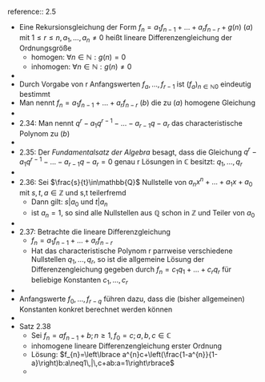 reference:: 2.5

- Eine Rekursionsgleichung der Form $f_{n}=a_1f_{n-1}+...+a_{r}f_{n-r}+g\left(n\right)$ (*a*) mit $1\leq r\leq n,a_1,...,a_{n}\neq0$ heißt lineare Differenzengleichung der Ordnungsgröße
	- homogen: $\forall n\in\mathbb{N}:g\left(n\right)=0$
	- inhomogen: $\forall n\in\mathbb{N}:g\left(n\right)\neq0$
-
- Durch Vorgabe von r Anfangswerten $f_{a},...,f_{r-1}$ ist $\left(f_{a}\right)_{n\in\mathbb{N}0}$ eindeutig bestimmt
- Man nennt $f_{n}=a_1f_{n-1}+...+a_{r}f_{n-r}$ (*b*) die zu (*a*) homogene Gleichung
-
- 2.34: Man nennt $q^{r}-a_1q^{r-1}-...-a_{r-1}q-a_{r}$ das characteristische Polynom zu (*b*)
-
- 2.35: Der *Fundamentalsatz der Algebra* besagt, dass die Gleichung $q^{r}-a_1q^{r-1}-...-a_{r-1}q-a_{r}=0$ genau r Lösungen in $\mathbb{C}$ besitzt: $q_1,...,q_{r}$
-
- 2.36: Sei $\frac{s}{t}\in\mathbb{Q}$ Nullstelle von $a_{n}x^{n}+...+a_1x+a_0$ mit $s,t,a\in\mathbb{Z}$ und s,t teilerfremd
	- Dann gilt: $s|a_0$ und $t|a_{n}$
	- ist $a_{n}=1$, so sind alle Nullstellen aus $\mathbb{Q}$ schon in $\mathbb{Z}$ und Teiler von $a_0$
-
- 2.37: Betrachte die lineare Differenzgleichung
	- $f_{n}=a_1f_{n-1}+...+a_{r}f_{n-r}$
	- Hat das characteristische Polynom r parrweise verschiedene Nullstellen $q_1,...,q_{r}$, so ist die allgemeine Lösung der Differenzengleichung gegeben durch $f_{n}=c_1q_1+...+c_{r}q_{r}$ für beliebige Konstanten $c_1,...,c_{r}$
-
- Anfangswerte $f_0,...,f_{r-q}$ führen dazu, dass die (bisher allgemeinen) Konstanten konkret berechnet werden können
-
- Satz 2.38
	- Sei $f_{n}=af_{n-1}+b;n\geq1,f_0=c;a,b,c\in\mathbb{C}$
	- inhomogene lineare Differenzengleichung erster Ordnung
	- Lösung: $f_{n}=\left\lbrace a^{n}c+\left(\frac{1-a^{n}}{1-a}\right)b:a\neq1\,|\,c+ab:a=1\right\rbrace$
	-